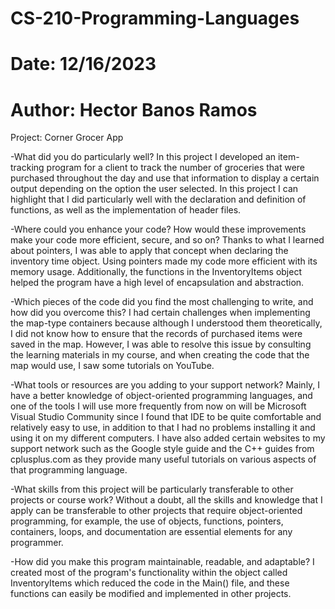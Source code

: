 # CS-210-Programming-Languages
# Date: 12/16/2023
# Author: Hector Banos Ramos

Project: Corner Grocer App

-What did you do particularly well?
In this project I developed an item-tracking program for a client to track the number of groceries that were purchased throughout the day and use that information to display a certain output depending on the option the user selected. In this project I can highlight that I did particularly well with the declaration and definition of functions, as well as the implementation of header files.

-Where could you enhance your code? How would these improvements make your code more efficient, secure, and so on?
Thanks to what I learned about pointers, I was able to apply that concept when declaring the inventory time object. Using pointers made my code more efficient with its memory usage. Additionally, the functions in the InventoryItems object helped the program have a high level of encapsulation and abstraction.

-Which pieces of the code did you find the most challenging to write, and how did you overcome this?
I had certain challenges when implementing the map-type containers because although I understood them theoretically, I did not know how to ensure that the records of purchased items were saved in the map. However, I was able to resolve this issue by consulting the learning materials in my course, and when creating the code that the map would use, I saw some tutorials on YouTube.

-What tools or resources are you adding to your support network?
Mainly, I have a better knowledge of object-oriented programming languages, and one of the tools I will use more frequently from now on will be Microsoft Visual Studio Community since I found that IDE to be quite comfortable and relatively easy to use, in addition to that I had no problems installing it and using it on my different computers. I have also added certain websites to my support network such as the Google style guide and the C++ guides from cplusplus.com as they provide many useful tutorials on various aspects of that programming language.

-What skills from this project will be particularly transferable to other projects or course work?
Without a doubt, all the skills and knowledge that I apply can be transferable to other projects that require object-oriented programming, for example, the use of objects, functions, pointers, containers, loops, and documentation are essential elements for any programmer.

-How did you make this program maintainable, readable, and adaptable?
I created most of the program's functionality within the object called InventoryItems which reduced the code in the Main() file, and these functions can easily be modified and implemented in other projects.
